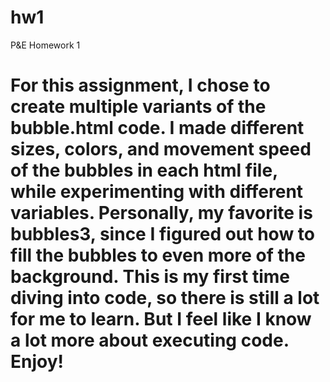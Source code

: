 # hw1
P&amp;E Homework 1
# For this assignment, I chose to create multiple variants of the bubble.html code. I made different sizes, colors, and movement speed of the bubbles in each html file, while experimenting with different variables. Personally, my favorite is bubbles3, since I figured out how to fill the bubbles to even more of the background. This is my first time diving into code, so there is still a lot for me to learn. But I feel like I know a lot more about executing code. Enjoy!

